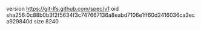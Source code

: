 version https://git-lfs.github.com/spec/v1
oid sha256:0c88b0b3f2f5634f3c747667136a8eabd7106e1ff60d2416036ca3eca929840d
size 8240
